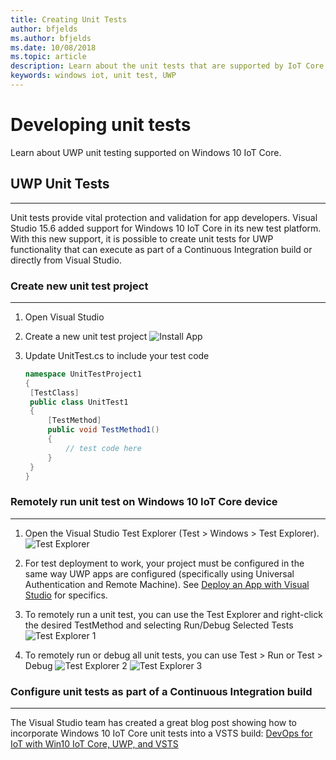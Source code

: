 ```yaml
---
title: Creating Unit Tests
author: bfjelds
ms.author: bfjelds
ms.date: 10/08/2018
ms.topic: article
description: Learn about the unit tests that are supported by IoT Core for the system on a chip (SoCs) of several hardware vendors.
keywords: windows iot, unit test, UWP
---
```


# Developing unit tests
Learn about UWP unit testing supported on Windows 10 IoT Core.

## UWP Unit Tests
___

Unit tests provide vital protection and validation for app developers.  Visual Studio 15.6 added support for Windows 10 IoT Core in its new test platform.  With this new support, it is possible to create unit tests for UWP functionality that can execute as part of a Continuous Integration build or directly from Visual Studio.


### Create new unit test project
___

1. Open Visual Studio

2. Create a new unit test project
   ![Install App](../media/UnitTests/newproject.png)

3. Update UnitTest.cs to include your test code
   ```C#
   namespace UnitTestProject1
   {
    [TestClass]
    public class UnitTest1
    {
        [TestMethod]
        public void TestMethod1()
        {
		    // test code here
        }
    }
   }
   ```


### Remotely run unit test on Windows 10 IoT Core device
___

1. Open the Visual Studio Test Explorer (Test > Windows > Test Explorer).
 ![Test Explorer](../media/UnitTests/show-test-explorer.png)

1. For test deployment to work, your project must be configured in the same way UWP apps are configured (specifically using Universal Authentication and Remote Machine).  See [Deploy an App with Visual Studio](../develop-your-app/appdeployment.md) for specifics.

1. To remotely run a unit test, you can use the Test Explorer and right-click the desired TestMethod and selecting Run/Debug Selected Tests
 ![Test Explorer 1](../media/UnitTests/test-explorer.png)

1. To remotely run or debug all unit tests, you can use Test > Run or Test > Debug
 ![Test Explorer 2](../media/UnitTests/run-tests.png)
 ![Test Explorer 3](../media/UnitTests/debug-tests.png)


### Configure unit tests as part of a Continuous Integration build
___

The Visual Studio team has created a great blog post showing how to incorporate Windows 10 IoT Core unit tests into a VSTS build: [DevOps for IoT with Win10 IoT Core, UWP, and VSTS](https://blogs.msdn.microsoft.com/devops/2018/03/07/devops-for-iot-with-win10-iot-core-uwp-and-vsts/)
